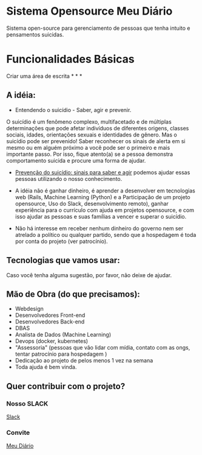 # Sistema Opensource Meu Diário

Sistema open-source para gerenciamento de pessoas que tenha intuito e pensamentos suicidas.

# Funcionalidades Básicas

Criar uma área de escrita 
*
*
*



## A idéia:

- Entendendo o suicídio - Saber, agir e prevenir.

O suicídio é um fenômeno complexo, multifacetado e de múltiplas determinações que pode afetar indivíduos de diferentes origens, classes sociais, idades, orientações sexuais e identidades de gênero. Mas o suicídio pode ser prevenido! Saber reconhecer os sinais de alerta em si mesmo ou em alguém próximo a você pode ser o primeiro e mais importante passo. Por isso, fique atento(a) se a pessoa demonstra comportamento suicida e procure uma forma de ajudar.
- [Prevenção do suicídio: sinais para saber e agir](http://portalms.saude.gov.br/saude-de-a-z/suicidio) podemos ajudar essas pessoas utilizando o nosso conhecimento.

- A idéia não é ganhar dinheiro, é aprender a desenvolver em tecnologias web (Rails, Machine Learning (Python) e a  Participação de um projeto opensource, Uso do Slack, desenvolvimento remoto), ganhar experiência para o  currículo com ajuda em projetos opensource, e com isso ajudar as pessoas e suas famílias a vencer e superar o suicídio.


- Não há interesse em receber nenhum dinheiro do governo nem ser atrelado a político ou qualquer partido, sendo que a hospedagem é toda por conta do projeto (ver patrocínio).

## Tecnologias que vamos usar:



 Caso você tenha alguma sugestão, por favor, não deixe de ajudar.

## Mão de Obra (do que precisamos):

- Webdesign
- Desenvolvedores Front-end
- Desenvolvedores Back-end
- DBAS
- Analista de Dados (Machine Learning)
- Devops (docker, kubernetes)
- "Assessoria" (pessoas que vão lidar com mídia, contato com as ongs, tentar patrocínio para hospedagem )
- Dedicação ao projeto de pelos menos 1 vez na semana
- Toda ajuda é bem vinda.

## Quer contribuir com o projeto?

### Nosso SLACK
[Slack](meudiario.slack.com)

### Convite
[Meu Diário](https://join.slack.com/t/meudiario/shared_invite/enQtNTE5MjIwMDE2MTE3LTAzZjZiNGRmNWI0ZTlmNGU3ZTdjNmRkMjVlOGI0MTMzOWQ4ZmVlNGE4MzAxNWY4OGVlNzg4ZTY5NjAwYTY2MWI)

